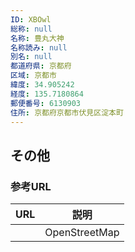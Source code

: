 ```yaml
---
ID: XBOwl
総称: null
名称: 豊丸大神
名称読み: null
別名: null
都道府県: 京都府
区域: 京都市
緯度: 34.905242
経度: 135.7180864
郵便番号: 6130903
住所: 京都府京都市伏見区淀本町
---
```


## その他

### 参考URL

| URL | 説明          |
| --- | ------------- |
|     | OpenStreetMap |
